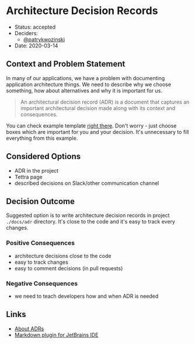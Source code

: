 # Architecture Decision Records

* Status: accepted
* Deciders:
  * [@patrykwozinski](https://github.com/patrykwozinski/)
* Date: 2020-03-14

## Context and Problem Statement

In many of our applications, we have a problem with documenting application architecture things. We need to describe why we choose something, how about alternatives and why it is important for us.
> An architectural decision record (ADR) is a document that captures an important architectural decision made along with its context and consequences.

You can check example template [right there](/docs/adr/how-to/example_template.md). Don't worry - just choose boxes which are important for you and your decision. It's unnecessary to fill everything from this example.

## Considered Options

* ADR in the project
* Tettra page
* described decisions on Slack/other communication channel

## Decision Outcome
Suggested option is to write architecture decision records in project `./docs/adr` directory. It's close to the code and it's easy to track every changes.

### Positive Consequences

* architecture decisions close to the code
* easy to track changes
* easy to comment decisions (in pull requests)

### Negative Consequences

* we need to teach developers how and when ADR is needed

## Links
* [About ADRs](https://github.com/joelparkerhenderson/architecture_decision_record)
* [Markdown plugin for JetBrains IDE](https://plugins.jetbrains.com/plugin/7793-markdown)
